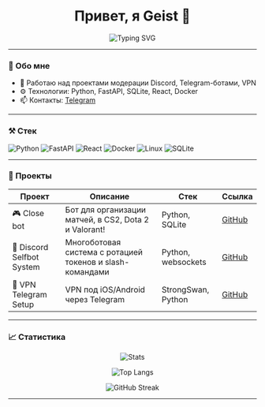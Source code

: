 <h1 align="center">Привет, я Geist 👋</h1>

<p align="center">
  <img src="https://readme-typing-svg.herokuapp.com?font=Fira+Code&size=24&pause=1000&color=33F3F3&center=true&vCenter=true&width=600&lines=Привет%2C+я+Geist-dev!;Backend+%7C+Fullstack+%7C+Automation;Люблю+FastAPI+%2C+React+%2C+Bots+и+VPN" alt="Typing SVG" />
</p>

---

### 🧾 Обо мне

- 🔭 Работаю над проектами модерации Discord, Telegram-ботами, VPN
- ⚙️ Технологии: Python, FastAPI, SQLite, React, Docker
- 📫 Контакты: [Telegram](https://t.me/flipgood)

---

### ⚒️ Стек

![Python](https://img.shields.io/badge/-Python-111?style=flat&logo=python)
![FastAPI](https://img.shields.io/badge/-FastAPI-111?style=flat&logo=fastapi)
![React](https://img.shields.io/badge/-React-111?style=flat&logo=react)
![Docker](https://img.shields.io/badge/-Docker-111?style=flat&logo=docker)
![Linux](https://img.shields.io/badge/-Linux-111?style=flat&logo=linux)
![SQLite](https://img.shields.io/badge/-SQLite-111?style=flat&logo=sqlite)

---

### 🧩 Проекты

| Проект | Описание | Стек | Ссылка |
|--------|----------|------|--------|
| 🎮 Close bot | Бот для организации матчей, в CS2, Dota 2 и Valorant! | Python, SQLite | [GitHub](#) |
| 🤖 Discord Selfbot System | Многоботовая система с ротацией токенов и slash-командами | Python, websockets | [GitHub](#) |
| 🔐 VPN Telegram Setup | VPN под iOS/Android через Telegram | StrongSwan, Python | [GitHub](#) |

---

### 📈 Статистика

<p align="center">
  <img src="https://github-readme-stats.vercel.app/api?username=Geist-dev&show_icons=true&theme=tokyonight" alt="Stats" />
</p>

<p align="center">
  <img src="https://github-readme-stats.vercel.app/api/top-langs/?username=Geist-dev&layout=compact&theme=tokyonight&langs_count=10" alt="Top Langs">
</p>

<p align="center">
  <img src="https://github-readme-streak-stats.herokuapp.com?user=Geist-dev&theme=tokyonight&date_format=M%20j%5B%2C%20Y%5D" alt="GitHub Streak" />
</p>

---

